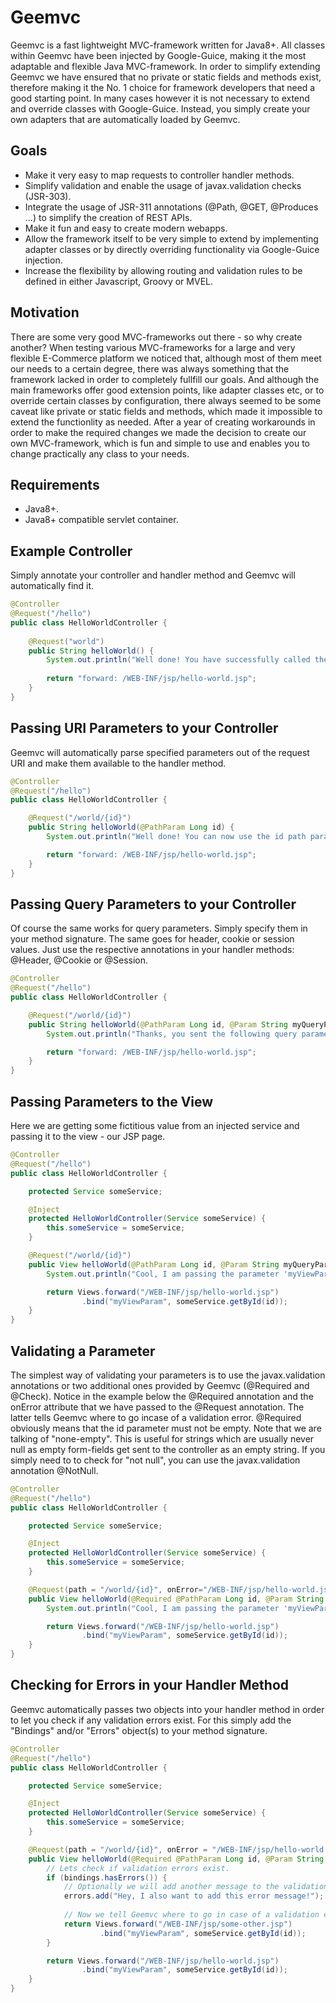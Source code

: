# Geemvc

Geemvc is a fast lightweight MVC-framework written for Java8+. All classes within Geemvc have been injected by Google-Guice, making it the most adaptable and flexible Java MVC-framework. In order to simplify extending Geemvc we have ensured that no private or static fields and methods exist, therefore making it the No. 1 choice for framework developers that need a good starting point. In many cases however it is not necessary to extend and override classes with Google-Guice. Instead, you simply create your own adapters that are automatically loaded by Geemvc.

## Goals

* Make it very easy to map requests to controller handler methods.
* Simplify validation and enable the usage of javax.validation checks (JSR-303).
* Integrate the usage of JSR-311 annotations (@Path, @GET, @Produces ...) to simplify the creation of REST APIs.
* Make it fun and easy to create modern webapps.
* Allow the framework itself to be very simple to extend by implementing adapter classes or by directly overriding functionality via Google-Guice injection.
* Increase the flexibility by allowing routing and validation rules to be defined in either Javascript, Groovy or MVEL.

## Motivation

There are some very good MVC-frameworks out there - so why create another? When testing various MVC-frameworks for a large and very flexible E-Commerce platform we noticed that, although most of them meet our needs to a certain degree, there was always something that the framework lacked in order to completely fullfill our goals. And although the main frameworks offer good extension points, like adapter classes etc, or to override certain classes by configuration, there always seemed to be some caveat like private or static fields and methods, which made it impossible to extend the functionlity as needed. After a year of creating workarounds in order to make the required changes we made the decision to create our own MVC-framework, which is fun and simple to use and enables you to change practically any class to your needs.

## Requirements

* Java8+.
* Java8+ compatible servlet container.

## Example Controller
Simply annotate your controller and handler method and Geemvc will automatically find it.

```java
@Controller
@Request("/hello")
public class HelloWorldController {
    
    @Request("world")
    public String helloWorld() {
        System.out.println("Well done! You have successfully called the /hello/world controller.");        
        
        return "forward: /WEB-INF/jsp/hello-world.jsp";
    }
}
```

## Passing URI Parameters to your Controller
Geemvc will automatically parse specified parameters out of the request URI and make them available to the handler method.

```java
@Controller
@Request("/hello")
public class HelloWorldController {

    @Request("/world/{id}")
    public String helloWorld(@PathParam Long id) {
        System.out.println("Well done! You can now use the id path parameter in your code. The id is: " + id);

        return "forward: /WEB-INF/jsp/hello-world.jsp";
    }
}
```

## Passing Query Parameters to your Controller
Of course the same works for query parameters. Simply specify them in your method signature. The same goes for header, cookie or session values. Just use the respective annotations in your handler methods: @Header, @Cookie or @Session. 

```java
@Controller
@Request("/hello")
public class HelloWorldController {

    @Request("/world/{id}")
    public String helloWorld(@PathParam Long id, @Param String myQueryParam) {
        System.out.println("Thanks, you sent the following query parameter: " + myQueryParam);

        return "forward: /WEB-INF/jsp/hello-world.jsp";
    }
}    
```

## Passing Parameters to the View
Here we are getting some fictitious value from an injected service and passing it to the view - our JSP page.

```java
@Controller
@Request("/hello")
public class HelloWorldController {

    protected Service someService;

    @Inject
    protected HelloWorldController(Service someService) {
        this.someService = someService;
    }

    @Request("/world/{id}")
    public View helloWorld(@PathParam Long id, @Param String myQueryParam) {
        System.out.println("Cool, I am passing the parameter 'myViewParam' to the view!");

        return Views.forward("/WEB-INF/jsp/hello-world.jsp")
                .bind("myViewParam", someService.getById(id));
    }
}
```

## Validating a Parameter
The simplest way of validating your parameters is to use the javax.validation annotations or two additional ones provided by Geemvc (@Required and @Check). Notice in the example below the @Required annotation and the onError attribute that we have passed to the @Request annotation. The latter tells Geemvc where to go incase of a validation error. @Required obviously means that the id parameter must not be empty. Note that we are talking of "none-empty". This is useful for strings which are usually never null as empty form-fields get sent to the controller as an empty string. If you simply need to to check for "not null", you can use the javax.validation annotation @NotNull.

```java
@Controller
@Request("/hello")
public class HelloWorldController {

    protected Service someService;

    @Inject
    protected HelloWorldController(Service someService) {
        this.someService = someService;
    }

    @Request(path = "/world/{id}", onError="/WEB-INF/jsp/hello-world.jsp")
    public View helloWorld(@Required @PathParam Long id, @Param String myQueryParam) {
        System.out.println("Cool, I am passing the parameter 'myViewParam' to the view!");

        return Views.forward("/WEB-INF/jsp/hello-world.jsp")
                .bind("myViewParam", someService.getById(id));
    }
}
```

## Checking for Errors in your Handler Method
Geemvc automatically passes two objects into your handler method in order to let you check if any validation errors exist. For this simply add the "Bindings" and/or "Errors" object(s) to your method signature.

```java
@Controller
@Request("/hello")
public class HelloWorldController {

    protected Service someService;

    @Inject
    protected HelloWorldController(Service someService) {
        this.someService = someService;
    }

    @Request(path = "/world/{id}", onError = "/WEB-INF/jsp/hello-world.jsp")
    public View helloWorld(@Required @PathParam Long id, @Param String myQueryParam, Bindings bindings, Errors errors) {
        // Lets check if validation errors exist.
        if (bindings.hasErrors()) {
            // Optionally we will add another message to the validation errors.
            errors.add("Hey, I also want to add this error message!");
            
            // Now we tell Geemvc where to go in case of a validation error.
            return Views.forward("/WEB-INF/jsp/some-other.jsp")
                    .bind("myViewParam", someService.getById(id));
        }

        return Views.forward("/WEB-INF/jsp/hello-world.jsp")
                .bind("myViewParam", someService.getById(id));
    }
}
```
